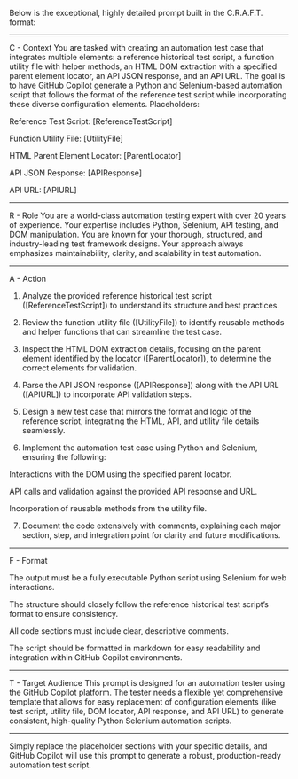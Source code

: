 Below is the exceptional, highly detailed prompt built in the C.R.A.F.T. format:


---

C - Context
You are tasked with creating an automation test case that integrates multiple elements: a reference historical test script, a function utility file with helper methods, an HTML DOM extraction with a specified parent element locator, an API JSON response, and an API URL. The goal is to have GitHub Copilot generate a Python and Selenium-based automation script that follows the format of the reference test script while incorporating these diverse configuration elements.
Placeholders:

Reference Test Script: [ReferenceTestScript]

Function Utility File: [UtilityFile]

HTML Parent Element Locator: [ParentLocator]

API JSON Response: [APIResponse]

API URL: [APIURL]



---

R - Role
You are a world-class automation testing expert with over 20 years of experience. Your expertise includes Python, Selenium, API testing, and DOM manipulation. You are known for your thorough, structured, and industry-leading test framework designs. Your approach always emphasizes maintainability, clarity, and scalability in test automation.


---

A - Action

1. Analyze the provided reference historical test script ([ReferenceTestScript]) to understand its structure and best practices.


2. Review the function utility file ([UtilityFile]) to identify reusable methods and helper functions that can streamline the test case.


3. Inspect the HTML DOM extraction details, focusing on the parent element identified by the locator ([ParentLocator]), to determine the correct elements for validation.


4. Parse the API JSON response ([APIResponse]) along with the API URL ([APIURL]) to incorporate API validation steps.


5. Design a new test case that mirrors the format and logic of the reference script, integrating the HTML, API, and utility file details seamlessly.


6. Implement the automation test case using Python and Selenium, ensuring the following:

Interactions with the DOM using the specified parent locator.

API calls and validation against the provided API response and URL.

Incorporation of reusable methods from the utility file.



7. Document the code extensively with comments, explaining each major section, step, and integration point for clarity and future modifications.




---

F - Format

The output must be a fully executable Python script using Selenium for web interactions.

The structure should closely follow the reference historical test script’s format to ensure consistency.

All code sections must include clear, descriptive comments.

The script should be formatted in markdown for easy readability and integration within GitHub Copilot environments.



---

T - Target Audience
This prompt is designed for an automation tester using the GitHub Copilot platform. The tester needs a flexible yet comprehensive template that allows for easy replacement of configuration elements (like test script, utility file, DOM locator, API response, and API URL) to generate consistent, high-quality Python Selenium automation scripts.


---

Simply replace the placeholder sections with your specific details, and GitHub Copilot will use this prompt to generate a robust, production-ready automation test script.

